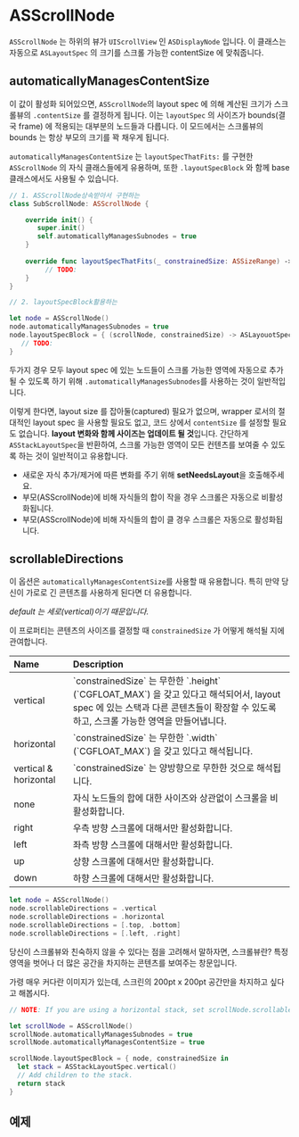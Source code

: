 # ASScrollNode

`ASScrollNode` 는 하위의 뷰가 `UIScrollView` 인 `ASDisplayNode` 입니다. 이 클래스는 자동으로 `ASLayoutSpec` 의 크기를 스크롤 가능한 contentSize 에 맞춰줍니다.

## automaticallyManagesContentSize

이 값이 활성화 되어있으면, `ASScrollNode`의 layout spec 에 의해 계산된 크기가 스크롤뷰의 `.contentSize` 를 결정하게 됩니다. 이는 `layoutSpec` 의 사이즈가 bounds\(결국 frame\) 에 적용되는 대부분의 노드들과 다릅니다. 이 모드에서는 스크롤뷰의 bounds 는 항상 부모의 크기를 꽉 채우게 됩니다.

`automaticallyManagesContentSize` 는 `layoutSpecThatFits:` 를 구현한 `ASScrollNode` 의 자식 클래스들에게 유용하며, 또한 `.layoutSpecBlock` 와 함께 base 클래스에서도 사용될 수 있습니다.

```swift
// 1. ASScrollNode상속받아서 구현하는 
class SubScrollNode: ASScrollNode {

    override init() {
       super.init()
       self.automaticallyManagesSubnodes = true
    }
    
    override func layoutSpecThatFits(_ constrainedSize: ASSizeRange) -> ASLayoutSpec {
         // TODO:     
    }
}

// 2. layoutSpecBlock활용하는 

let node = ASScrollNode()
node.automaticallyManagesSubnodes = true
node.layoutSpecBlock = { (scrollNode, constrainedSize) -> ASLayouotSpec in 
   // TODO:
}

```

두가지 경우 모두 layout spec 에 있는 노드들이 스크롤 가능한 영역에 자동으로 추가될 수 있도록 하기 위해 `.automaticallyManagesSubnodes`를 사용하는 것이 일반적입니다.

이렇게 한다면, layout size 를 잡아둘\(captured\) 필요가 없으며, wrapper 로서의 절대적인 layout spec 을 사용할 필요도 없고, 코드 상에서 `contentSize` 를 설정할 필요도 없습니다. **layout 변화와 함께 사이즈는 업데이트 될 것**입니다. 간단하게 `ASStackLayoutSpec`을 반환하여, 스크롤 가능한 영역이 모든 컨텐츠를 보여줄 수 있도록 하는 것이 일반적이고 유용합니다.

* 새로운 자식 추가/제거에 따른 변화를 주기 위해 **setNeedsLayout**을 호출해주세요. 
* 부모\(ASScrollNode\)에 비해 자식들의 합이 작을 경우 스크롤은 자동으로 비활성화됩니다. 
* 부모\(ASScrollNode\)에 비해 자식들의 합이 클 경우 스크롤은 자동으로 활성화됩니다. 

## scrollableDirections

이 옵션은 `automaticallyManagesContentSize`를 사용할 때 유용합니다. 특히 만약 당신이 가로로 긴 콘텐츠를 사용하게 된다면 더 유용합니다. 

_default 는 세로\(vertical\)이기 때문입니다._

이 프로퍼티는 콘텐츠의 사이즈를 결정할 때 `constrainedSize` 가 어떻게 해석될 지에 관여합니다.

| **Name** | Description |
| :--- | :--- |
| vertical | \`constrainedSize\` 는 무한한 \`.height\` \(\`CGFLOAT\_MAX\`\) 을 갖고 있다고 해석되어서, layout spec 에 있는 스택과 다른 콘텐츠들이 확장할 수 있도록 하고, 스크롤 가능한 영역을 만들어냅니다. |
| horizontal | \`constrainedSize\` 는 무한한 \`.width\` \(\`CGFLOAT\_MAX\`\) 을 갖고 있다고 해석됩니다. |
| vertical & horizontal | \`constrainedSize\` 는 양방향으로 무한한 것으로 해석됩니다. |
| none | 자식 노드들의 합에 대한 사이즈와 상관없이 스크롤을 비활성화합니다.  |
| right | 우측 방향 스크롤에 대해서만 활성화합니다. |
| left | 좌측 방향 스크롤에 대해서만 활성화합니다. |
| up | 상향 스크롤에 대해서만 활성화합니다. |
| down | 하향 스크롤에 대해서만 활성화합니다.  |

```swift
let node = ASScrollNode()
node.scrollableDirections = .vertical
node.scrollableDirections = .horizontal
node.scrollableDirections = [.top, .bottom]
node.scrollableDirections = [.left, .right]
```

당신이 스크롤뷰와 친숙하지 않을 수 있다는 점을 고려해서 말하자면, 스크롤뷰란? 특정 영역을 벗어나 더 많은 공간을 차지하는 콘텐츠를 보여주는 창문입니다.

가령 매우 커다란 이미지가 있는데, 스크린의 200pt x 200pt 공간만을 차지하고 싶다고 해봅시다.

```swift
// NOTE: If you are using a horizontal stack, set scrollNode.scrollableDirections.

let scrollNode = ASScrollNode()
scrollNode.automaticallyManagesSubnodes = true
scrollNode.automaticallyManagesContentSize = true

scrollNode.layoutSpecBlock = { node, constrainedSize in
  let stack = ASStackLayoutSpec.vertical()
  // Add children to the stack.
  return stack
}
```

## 예제

